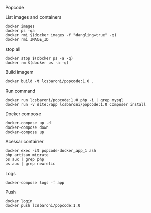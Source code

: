 Popcode

List images and containers
```
docker images
docker ps -qa
docker rmi $(docker images -f "dangling=true" -q)
docker rmi IMAGE_ID
```

stop all
```
docker stop $(docker ps -a -q)
docker rm $(docker ps -a -q)
```

Build imagem
```
docker build -t lcsbaroni/popcode:1.0 .
```

Run command
```
docker run lcsbaroni/popcode:1.0 php -i | grep mysql
docker run -v site:/app lcsbaroni/popcode:1.0 composer install
```

Docker compose
```
docker-compose up -d
docker-compose down
docker-compose up
```

Acessar container
```
docker exec -it popcode-docker_app_1 ash
php artisan migrate
ps aux | grep php
ps aux | grep newrelic
```

Logs
```
docker-compose logs -f app
```

Push
```
docker login
docker push lcsbaroni/popcode:1.0
```
